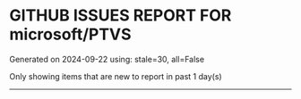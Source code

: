 
# GITHUB ISSUES REPORT FOR microsoft/PTVS


Generated on 2024-09-22 using: stale=30, all=False


Only showing items that are new to report in past 1 day(s)


---





















